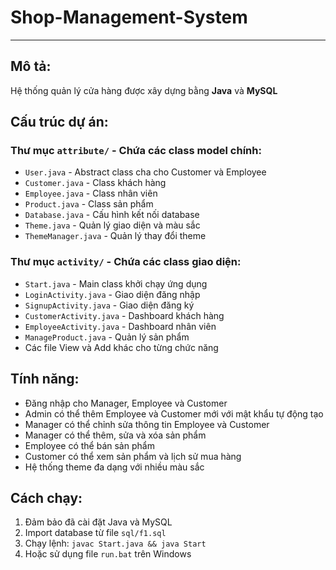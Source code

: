 # Shop-Management-System
----------------------

## **Mô tả:**

Hệ thống quản lý cửa hàng được xây dựng bằng __Java__ và __MySQL__

## **Cấu trúc dự án:**

### **Thư mục `attribute/`** - Chứa các class model chính:
- `User.java` - Abstract class cha cho Customer và Employee
- `Customer.java` - Class khách hàng
- `Employee.java` - Class nhân viên  
- `Product.java` - Class sản phẩm
- `Database.java` - Cấu hình kết nối database
- `Theme.java` - Quản lý giao diện và màu sắc
- `ThemeManager.java` - Quản lý thay đổi theme

### **Thư mục `activity/`** - Chứa các class giao diện:
- `Start.java` - Main class khởi chạy ứng dụng
- `LoginActivity.java` - Giao diện đăng nhập
- `SignupActivity.java` - Giao diện đăng ký
- `CustomerActivity.java` - Dashboard khách hàng
- `EmployeeActivity.java` - Dashboard nhân viên
- `ManageProduct.java` - Quản lý sản phẩm
- Các file View và Add khác cho từng chức năng

## **Tính năng:**
* Đăng nhập cho Manager, Employee và Customer
* Admin có thể thêm Employee và Customer mới với mật khẩu tự động tạo
* Manager có thể chỉnh sửa thông tin Employee và Customer
* Manager có thể thêm, sửa và xóa sản phẩm
* Employee có thể bán sản phẩm
* Customer có thể xem sản phẩm và lịch sử mua hàng
* Hệ thống theme đa dạng với nhiều màu sắc

## **Cách chạy:**
1. Đảm bảo đã cài đặt Java và MySQL
2. Import database từ file `sql/f1.sql`
3. Chạy lệnh: `javac Start.java && java Start`
4. Hoặc sử dụng file `run.bat` trên Windows



